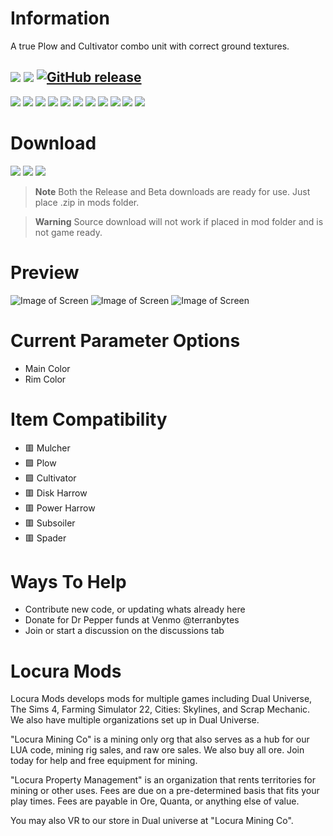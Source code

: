 # Information
A true Plow and Cultivator combo unit with correct ground textures.

[![](https://img.shields.io/badge/FS22-1.7.1.0-green?style=for-the-badge&logo=steam)](#)
[![](https://img.shields.io/badge/Maintained-YES-green?style=for-the-badge)](#)
[![GitHub release](https://img.shields.io/github/release/LocuraDU/FS22-Locura-Direct-MultiSeeder?include_prereleases=&sort=semver&color=blue&style=for-the-badge)](https://github.com/LocuraDU/FS22-Locura-Direct-MultiSeeder/releases/)
---
[![](https://img.shields.io/github/issues/locuradu/FS22-Locura-Direct-MultiSeeder?style=flat-square&label=ISSUES)](#)
[![](https://img.shields.io/github/issues-closed/locuradu/FS22-Locura-Direct-MultiSeeder?style=flat-square&label=ISSUES)](#)
[![](https://img.shields.io/github/watchers/locuradu/FS22-Locura-Direct-MultiSeeder?style=flat-square&label=WATCHERS)](#)
[![](https://img.shields.io/github/stars/locuradu/FS22-Locura-Direct-MultiSeeder?style=flat-square&label=STARS)](#)
[![](https://img.shields.io/github/forks/locuradu/FS22-Locura-Direct-MultiSeeder?style=flat-square&label=FORKS)](#)
[![](https://img.shields.io/github/commit-activity/w/locuradu/FS22-Locura-Direct-MultiSeeder?style=flat-square&label=COMMIT%20ACTIVITY)](#)
[![](https://img.shields.io/github/discussions/locuradu/FS22-Locura-Direct-MultiSeeder?label=DISCUSSIONS&style=flat-square)](#)
[![](https://img.shields.io/github/release-date/locuradu/FS22-Locura-Direct-MultiSeeder?label=LAST%20RELEASE&style=flat-square)](#)
[![](https://img.shields.io/github/last-commit/locuradu/FS22-Locura-Direct-MultiSeeder?label=LAST%20COMMIT&style=flat-square)](#)
[![](https://img.shields.io/github/contributors/locuradu/FS22-Locura-Direct-MultiSeeder?label=CONTRIBUTORS&style=flat-square)](#)
[![](https://img.shields.io/github/releases/locuradu/FS22-Locura-Direct-MultiSeeder?label=RELEASES&style=flat-square)](#)



# Download
[![](https://img.shields.io/badge/RELEASE-Download_v1.0-green?style=for-the-badge)](https://minhaskamal.github.io/DownGit/#/home?url=https:%2F%2Fgithub.com%2FLocuraDU%2FS22-Locura-CultiPlow%2Ftree%2Fmain%2Fsource&rootDirectory=false&fileName=FS22-Locura-CultiPlow)
[![](https://img.shields.io/badge/BETA-Download_v1.1b-green?style=for-the-badge)](https://minhaskamal.github.io/DownGit/#/home?url=https:%2F%2Fgithub.com%2FLocuraDU%2FS22-Locura-CultiPlow%2Ftree%2Fbeta%2Fsource&rootDirectory=false&fileName=FS22-Locura-CultiPlow)
[![](https://img.shields.io/badge/SOURCE-Download-green?style=for-the-badge)](https://github.com/LocuraDU/FS22-Locura-CultiPlow/releases)

> **Note**
> Both the Release and Beta downloads are ready for use. Just place .zip in mods folder.

> **Warning**
> Source download will not work if placed in mod folder and is not game ready.

# Preview
![Image of Screen](images/Screenshot%20(179).png?raw=true)
![Image of Screen](images/Screenshot%20(180).png?raw=true)
![Image of Screen](images/Screenshot%20(181).png?raw=true)

# Current Parameter Options
- Main Color
- Rim Color

# Item Compatibility
- :red_square: Mulcher
- :green_square: Plow
- :green_square: Cultivator
- :red_square: Disk Harrow
- :red_square: Power Harrow
- :red_square: Subsoiler
- :red_square: Spader

# Ways To Help
- Contribute new code, or updating whats already here
- Donate for Dr Pepper funds at Venmo @terranbytes
- Join or start a discussion on the discussions tab

# Locura Mods
Locura Mods develops mods for multiple games including Dual Universe, The Sims 4, Farming Simulator 22, Cities: Skylines, and Scrap Mechanic. We also have multiple organizations set up in Dual Universe.

"Locura Mining Co" is a mining only org that also serves as a hub for our LUA code, mining rig sales, and raw ore sales. We also buy all ore. Join today for help and free equipment for mining.

"Locura Property Management" is an organization that rents territories for mining or other uses. Fees are due on a pre-determined basis that fits your play times. Fees are payable in Ore, Quanta, or anything else of value.

You may also VR to our store in Dual universe at "Locura Mining Co".  
